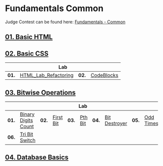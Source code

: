 # Fundamentals Common
Judge Contest can be found here: <a href="https://judge.softuni.bg/Contests/#!/List/ByCategory/154/Fundamentals-Common">Fundamentals - Common</a>
## <a href="https://github.com/radrex/SoftuniCourses/tree/master/Programming%20Fundamentals/%23Fundamentals%20Common/01.Basic%20HTML">01. Basic HTML</a>

## <a href="https://github.com/radrex/SoftuniCourses/tree/master/Programming%20Fundamentals/%23Fundamentals%20Common/02.Basic%20CSS">02. Basic CSS</a>

<table>
  <thead>
    <tr>
      <th colspan="4" style="text-align:center;">Lab</th>
    </tr>
  </thead>
  <tbody>
    <tr>
      <td><b>01.</b></td>
      <td><a href="https://github.com/radrex/SoftuniCourses/tree/master/Programming%20Fundamentals/%23Fundamentals%20Common/02.Basic%20CSS/P01_HTML_Lab_Refactoring">HTML_Lab_Refactoring</a></td>
      <td><b>02.</b></td>
      <td><a href="https://github.com/radrex/SoftuniCourses/tree/master/Programming%20Fundamentals/%23Fundamentals%20Common/02.Basic%20CSS/P02_CodeBlocks">CodeBlocks</a></td>
    </tr>
  </tbody>
</table>

## <a href="https://github.com/radrex/SoftuniCourses/tree/master/Programming%20Fundamentals/%23Fundamentals%20Common/03.Bitwise%20Operations">03. Bitwise Operations</a>

<table>
  <thead>
    <tr>
      <th colspan="10" style="text-align:center;">Lab</th>
    </tr>
  </thead>
  <tbody>
    <tr>
      <td><b>01.</b></td>
      <td><a href="https://github.com/radrex/SoftuniCourses/blob/master/Programming%20Fundamentals/%23Fundamentals%20Common/03.Bitwise%20Operations/P01_BinaryDigitsCount/P01_BinaryDigitsCount.cs">Binary Digits Count</a></td>
      <td><b>02.</b></td>
      <td><a href="https://github.com/radrex/SoftuniCourses/blob/master/Programming%20Fundamentals/%23Fundamentals%20Common/03.Bitwise%20Operations/P02_FirstBit/P02_FirstBit.cs">First Bit</a></td>
      <td><b>03.</b></td>
      <td><a href="https://github.com/radrex/SoftuniCourses/blob/master/Programming%20Fundamentals/%23Fundamentals%20Common/03.Bitwise%20Operations/P03_PthBit/P03_PthBit.cs">Pth Bit</a></td>
      <td><b>04.</b></td>
      <td><a href="https://github.com/radrex/SoftuniCourses/blob/master/Programming%20Fundamentals/%23Fundamentals%20Common/03.Bitwise%20Operations/P04_BitDestroyer/P04_BitDestroyer.cs">Bit Destroyer</a></td>
      <td><b>05.</b></td>
      <td><a href="https://github.com/radrex/SoftuniCourses/blob/master/Programming%20Fundamentals/%23Fundamentals%20Common/03.Bitwise%20Operations/P05_OddTimes/P05_OddTimes.cs">Odd Times</a></td>
    </tr>
    <tr>
      <td><b>06.</b></td>
      <td><a href="https://github.com/radrex/SoftuniCourses/blob/master/Programming%20Fundamentals/%23Fundamentals%20Common/03.Bitwise%20Operations/P06_TriBitSwitch/P06_TriBitSwitch.cs">Tri Bit Switch</a></td>
      <td colspan="8"></td>
    </tr>
  </tbody>
</table>

## <a href="https://github.com/radrex/SoftuniCourses/tree/master/Programming%20Fundamentals/%23Fundamentals%20Common/04.Database%20Basics">04. Database Basics</a>
